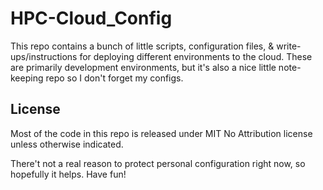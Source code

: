 # HPC-Cloud_Config
This repo contains a bunch of little scripts, configuration files, &amp; write-ups/instructions for deploying different environments to the cloud. These are primarily development environments, but it's also a nice little note-keeping repo so I don't forget my configs.

## License

Most of the code in this repo is released under MIT No Attribution license unless otherwise indicated. 

There't not a real reason to protect personal configuration right now, so hopefully it helps. Have fun!
